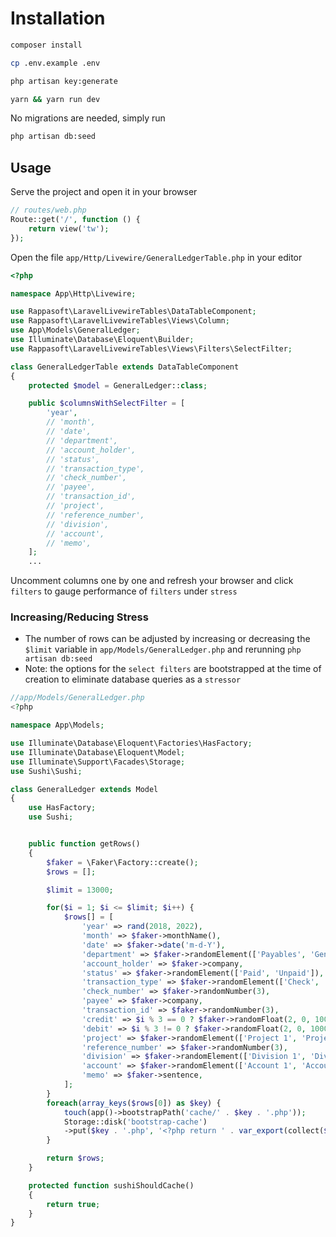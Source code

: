 # Installation

```bash
composer install
```

```bash
cp .env.example .env
```

```bash
php artisan key:generate
```

```bash
yarn && yarn run dev
```

No migrations are needed, simply run

```bash
php artisan db:seed
```

## Usage

Serve the project and open it in your browser

```php
// routes/web.php
Route::get('/', function () {
    return view('tw');
});
```

Open the file `app/Http/Livewire/GeneralLedgerTable.php` in your editor

```php
<?php

namespace App\Http\Livewire;

use Rappasoft\LaravelLivewireTables\DataTableComponent;
use Rappasoft\LaravelLivewireTables\Views\Column;
use App\Models\GeneralLedger;
use Illuminate\Database\Eloquent\Builder;
use Rappasoft\LaravelLivewireTables\Views\Filters\SelectFilter;

class GeneralLedgerTable extends DataTableComponent
{
    protected $model = GeneralLedger::class;

    public $columnsWithSelectFilter = [
        'year',
        // 'month',
        // 'date',
        // 'department',
        // 'account_holder',
        // 'status',
        // 'transaction_type',
        // 'check_number',
        // 'payee',
        // 'transaction_id',
        // 'project',
        // 'reference_number',
        // 'division',
        // 'account',
        // 'memo',
    ];
    ...
```

Uncomment columns one by one and refresh your browser and click `filters` to gauge performance of `filters` under `stress`

### Increasing/Reducing Stress

- The number of rows can be adjusted by increasing or decreasing the `$limit` variable in `app/Models/GeneralLedger.php` and rerunning `php artisan db:seed`
- Note: the options for the `select filters` are bootstrapped at the time of creation to eliminate database queries as a `stressor`

```php
//app/Models/GeneralLedger.php
<?php

namespace App\Models;

use Illuminate\Database\Eloquent\Factories\HasFactory;
use Illuminate\Database\Eloquent\Model;
use Illuminate\Support\Facades\Storage;
use Sushi\Sushi;

class GeneralLedger extends Model
{
    use HasFactory;
    use Sushi;


    public function getRows()
    {
        $faker = \Faker\Factory::create();
        $rows = [];

        $limit = 13000;

        for($i = 1; $i <= $limit; $i++) {
            $rows[] = [
                'year' => rand(2018, 2022),
                'month' => $faker->monthName(),
                'date' => $faker->date('m-d-Y'),
                'department' => $faker->randomElement(['Payables', 'General Ledger']),
                'account_holder' => $faker->company,
                'status' => $faker->randomElement(['Paid', 'Unpaid']),
                'transaction_type' => $faker->randomElement(['Check', 'Cash', 'Credit Card']),
                'check_number' => $faker->randomNumber(3),
                'payee' => $faker->company,
                'transaction_id' => $faker->randomNumber(3),
                'credit' => $i % 3 == 0 ? $faker->randomFloat(2, 0, 1000): null,
                'debit' => $i % 3 != 0 ? $faker->randomFloat(2, 0, 1000): null,
                'project' => $faker->randomElement(['Project 1', 'Project 2', 'Project 3']),
                'reference_number' => $faker->randomNumber(3),
                'division' => $faker->randomElement(['Division 1', 'Division 2', 'Division 3']),
                'account' => $faker->randomElement(['Account 1', 'Account 2', 'Account 3']),
                'memo' => $faker->sentence,
            ];
        }
        foreach(array_keys($rows[0]) as $key) {
            touch(app()->bootstrapPath('cache/' . $key . '.php'));
            Storage::disk('bootstrap-cache')
            ->put($key . '.php', '<?php return ' . var_export(collect($rows)->unique($key)->pluck($key,$key)->toArray(), true) . ';');
        }

        return $rows;
    }

    protected function sushiShouldCache()
    {
        return true;
    }
}
```

